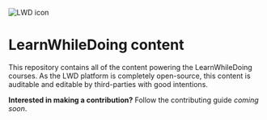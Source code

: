 <div width="256px">

![LWD icon](https://app.learnwhiledoing.org/favicon.png)

</div>

# LearnWhileDoing content

This repository contains all of the content powering the LearnWhileDoing courses. As the LWD platform is completely open-source, this content is auditable and editable by third-parties with good intentions.

**Interested in making a contribution?** Follow the contributing guide *coming soon*.